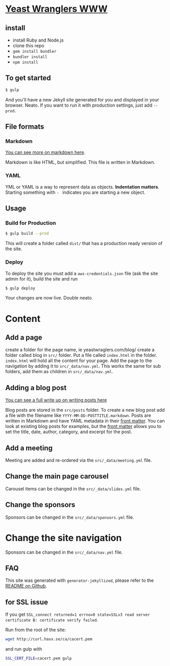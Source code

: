 # [Yeast Wranglers WWW](http://www.yeastwranglers.ca/)

## install

* install Ruby and Node.js
* clone this repo
* `gem install bundler`
* `bundler install`
* `npm install`

## To get started

```sh
$ gulp
```

And you'll have a new Jekyll site generated for you and displayed in your
browser. Neato. If you want to run it with production settings, just add
`--prod`.

## File formats

### Markdown

[You can see more on markdown here](https://daringfireball.net/projects/markdown/).

Markdown is like HTML, but simplified. This file is written in Markdown.

### YAML

YML or YAML is a way to represent data as objects. __Indentation matters__. Starting something with `- `
indicates you are starting a new object. 

## Usage

### Build for Production

```sh
$ gulp build --prod
```

This will create a folder called `dist/` that has a production ready version of the site.

### Deploy

To deploy the site you must add a `aws-credentials.json` file (ask the site admin for it), build the site and run

```sh
$ gulp deploy
```

Your changes are now live. Double neato.

# Content

## Add a page

create a folder for the page name, ie yeastwraglers.com/blog/ create a folder called blog in `src/` folder. Put a file called `index.html` in the folder.
`index.html` will hold all the content for your page. Add the page to the navigation by adding it to `src/_data/nav.yml`. This works the same for
sub folders, add them as children in `src/_data/nav.yml`.

## Adding a blog post

[You can see a full write up on writing posts here](https://jekyllrb.com/docs/posts/)

Blog posts are stored in the `src/posts` folder. To create a new blog post add a file with the filename like `YYYY-MM-DD-POSTTITLE.markdown`.
Posts are written in Markdown and have YAML metadata in their [front matter](https://jekyllrb.com/docs/frontmatter/).
You can look at existing blog posts for examples, but the [front matter](https://jekyllrb.com/docs/frontmatter/) allows you to set the 
title, date, author, category, and excerpt for the post.

## Add a meeting

Meeting are added and re-ordered via the `src/_data/meeting.yml` file.

## Change the main page carousel

Carousel items can be changed in the `src/_data/slides.yml` file.

## Change the sponsors

Sponsors can be changed in the `src/_data/sponsors.yml` file.

# Change the site navigation

Sponsors can be changed in the `src/_data/nav.yml` file.

## FAQ



This site was generated with `generator-jekyllized`, please refer to the [README
on Github](https://github.com/sondr3/generator-jekyllized).

## for SSL issue

If you get `SSL_connect returned=1 errno=0 state=SSLv3 read server certificate B: certificate verify failed`. 

Run from the root of the site:

```sh
wget http://curl.haxx.se/ca/cacert.pem
```

and run gulp with

```sh
SSL_CERT_FILE=cacert.pem gulp
```
